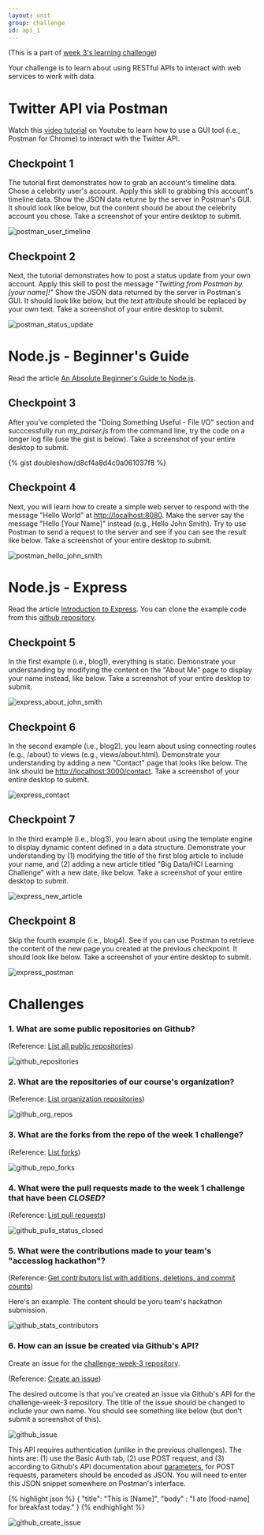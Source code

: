 ```yaml
---
layout: unit
group: challenge
id: api_1
---
```


(This is a part of [week 3's learning challenge](/challenges/3/))

Your challenge is to learn about using RESTful APIs to interact with web services to work with data.

# Twitter API via Postman

Watch this [video tutorial](https://www.youtube.com/watch?v=fhPb6ocUz_k) on Youtube to learn how to use a GUI tool (i.e., Postman for Chrome) to interact with the Twitter API.

## Checkpoint 1

The tutorial first demonstrates how to grab an account's timeline data. Chose a celebrity user's account. Apply this skill to grabbing this account's timeline data. Show the JSON data returne by the server in Postman's GUI. It should look like below, but the content should be about the celebrity account you chose. Take a screenshot of your entire desktop to submit.

![postman_user_timeline](postman_user_timeline.png)

## Checkpoint 2

Next, the tutorial demonstrates how to post a status update from your own account. Apply this skill to post the message _"Twitting from Postman by [your name]!"_ Show the JSON data returned by the server in Postman's GUI. It should look like below, but the _text_ attribute should be replaced by your own text. Take a screenshot of your entire desktop to submit.

![postman_status_update](postman_status_update.png)


# Node.js - Beginner's Guide

Read the article [An Absolute Beginner's Guide to Node.js](http://blog.modulus.io/absolute-beginners-guide-to-nodejs).

## Checkpoint 3

After you've completed the "Doing Something Useful - File I/O" section and succcessfully run _my_parser.js_ from the command line, try the code on a longer log file (use the gist is below). Take a screenshot of your entire desktop to submit.

{% gist doubleshow/d8cf4a8d4c0a061037f8 %}

## Checkpoint 4

Next, you will learn how to create a simple web server to respond with the message "Hello World" at [http://localhost:8080](http://localhost:8080). Make the server say the message "Hello [Your Name]" instead (e.g., Hello John Smith). Try to use Postman to send a request to the server and see if you can see the result like below. Take a screenshot of your entire desktop to submit.

![postman_hello_john_smith](postman_hello_john_smith.png)

# Node.js - Express

Read the article [Introduction to Express](http://code.tutsplus.com/tutorials/introduction-to-express--net-33367). You can clone the example code from this [github repository](https://github.com/tutsplus/intro-to-express).


## Checkpoint 5

In the first example (i.e., blog1), everything is static. Demonstrate your understanding by modifying the content on the "About Me" page to display your name instead, like below. Take a screenshot of your entire desktop to submit.

![express_about_john_smith](express_about_john_smith.png)

## Checkpoint 6

In the second example (i.e., blog2), you learn about using connecting routes (e.g., /about) to views (e.g., views/about.html). Demonstrate your understanding by adding a new "Contact" page that looks like below. The link should be [http://localhost:3000/contact](http://localhost:3000/contact). Take a screenshot of your entire desktop to submit.

![express_contact](express_contact.png)

## Checkpoint 7

In the third example (i.e., blog3), you learn about using the template engine to display dynamic content defined in a data structure. Demonstrate your understanding by (1) modifying the title of the first blog article to include your name, and (2) adding a new article titled "Big Data/HCI Learning Challenge" with a new date, like below. Take a screenshot of your entire desktop to submit.

![express_new_article](express_new_article.png)

## Checkpoint 8

Skip the fourth example (i.e., blog4). See if you can use Postman to retrieve the content of the new page you created at the previous checkpoint. It should look like below. Take a screenshot of your entire desktop to submit.

![express_postman](express_postman.png)

# Challenges

### 1. What are some public repositories on Github?

(Reference: [List all public repositories](https://developer.github.com/v3/repos/#list-all-public-repositories))

![github_repositories](github_repositories.png)

### 2. What are the repositories of our course's organization?

(Reference: [List organization repositories](https://developer.github.com/v3/repos/#list-organization-repositories))

![github_org_repos](github_org_repos.png)

### 3. What are the forks from the repo of the week 1 challenge?

(Reference: [List forks](https://developer.github.com/v3/repos/forks/#list-forks))

![github_repo_forks](github_repo_forks.png)

### 4. What were the pull requests made to the week 1 challenge that have been _CLOSED_?

(Reference: [List pull requests](https://developer.github.com/v3/pulls/#list-pull-requests))

![github_pulls_status_closed](github_pulls_status_closed.png)

### 5. What were the contributions made to your team's "accesslog hackathon"?

(Reference: [Get contributors list with additions, deletions, and commit counts](https://developer.github.com/v3/repos/statistics/#contributors))

Here's an example. The content should be yoru team's hackathon submission.

![github_stats_contributors](github_stats_contributors.png)

### 6. How can an issue be created via Github's API?

Create an issue for the [challenge-week-3 repository](https://github.com/CSCI-4830-002-2014/challenge-week-3/issues).

(Reference: [Create an issue](https://developer.github.com/v3/issues/#create-an-issue))

The desired outcome is that you've created an issue via Github's API for the challenge-week-3 repository. The title of the issue should be changed to include your own name. You should see something like below (but don't submit a screenshot of this).

![github_issue](github_issue.png)

This API requires authentication (unlike in the previous challenges). The hints are: (1) use the Basic Auth tab, (2) use POST request, and (3) according to Github's API documentation about [parameters](https://developer.github.com/v3/#parameters), for POST requests, parameters should be encoded as JSON. You will need to enter this JSON snippet somewhere on Postman's interface. 

{% highlight json %}
{
	"title": "This is [Name]",
	"body" : "I ate [food-name] for breakfast today."
}
{% endhighlight %}

![github_create_issue](github_create_issue.png)




